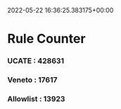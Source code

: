 2022-05-22 16:36:25.383175+00:00
# Rule Counter 
 ### UCATE : 428631

 ### Veneto : 17617

 ### Allowlist : 13923